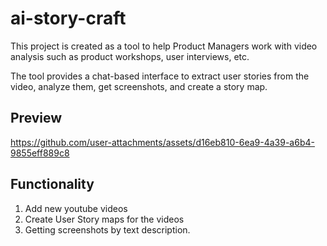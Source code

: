# ai-story-craft

This project is created as a tool to help Product Managers work with 
video analysis such as product workshops, user interviews, etc.

The tool provides a chat-based interface to extract user stories from the video, 
analyze them, get screenshots, and create a story map.

## Preview

https://github.com/user-attachments/assets/d16eb810-6ea9-4a39-a6b4-9855eff889c8

## Functionality
1. Add new youtube videos
2. Create User Story maps for the videos
3. Getting screenshots by text description. 
